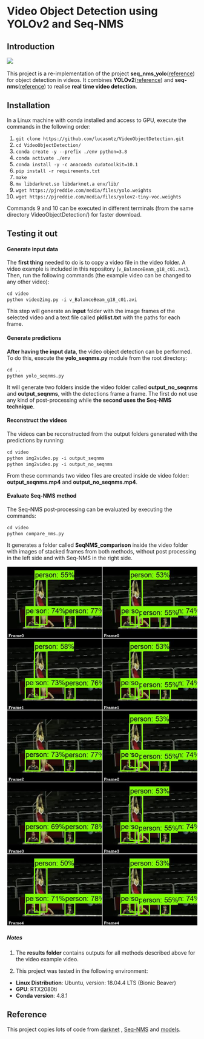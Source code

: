 # Video Object Detection using YOLOv2 and Seq-NMS 
 
## Introduction

![](img/index.jpg) 

This project is a re-implementation of the project **seq_nms_yolo**([reference](https://github.com/melodiepupu/seq_nms_yolo)) for object detection in videos. It combines **YOLOv2**([reference](https://arxiv.org/abs/1506.02640)) and **seq-nms**([reference](https://arxiv.org/abs/1602.08465)) to realise **real time video detection**.

## Installation 

In a Linux machine with conda installed and access to GPU, execute the commands in the following order:

1. `git clone https://github.com/lucasmtz/VideoObjectDetection.git`
1. `cd VideoObjectDetection/`
1. `conda create -y --prefix ./env python=3.8`
1. `conda activate ./env`
1. `conda install -y -c anaconda cudatoolkit=10.1`
1. `pip install -r requirements.txt`
1. `make`
1. `mv libdarknet.so libdarknet.a env/lib/`
1. `wget https://pjreddie.com/media/files/yolo.weights`
1. `wget https://pjreddie.com/media/files/yolov2-tiny-voc.weights`

Commands 9 and 10 can be executed in different terminals (from the same directory VideoObjectDetection/) for faster download.


## Testing it out
#### Generate input data
The **first thing** needed to do is to copy a video file in the video folder. A video example is included in this repository (`v_BalanceBeam_g18_c01.avi`). 
Then, run the following commands (the example video can be changed to any other video): 
```
cd video
python video2img.py -i v_BalanceBeam_g18_c01.avi
```
This step will generate an **input** folder with the image frames of the selected video and a text file called **pkllist.txt** with the paths for each frame. 
#### Generate predictions
**After having the input data**, the video object detection can be performed. To do this, execute the **yolo_seqnms.py** module from the root directory:
```
cd ..
python yolo_seqnms.py
```
It  will generate two folders inside the video folder called **output_no_seqnms** and **output_seqnms**, with the detections frame a frame. The first do not use any kind of post-processing while **the second uses the Seq-NMS technique**. 
#### Reconstruct the videos
The videos can be reconstructed from the output folders generated with the predictions by running:

```
cd video
python img2video.py -i output_seqnms
python img2video.py -i output_no_seqnms
```
From these commands two video files are created inside de video folder: **output_seqnms.mp4** and **output_no_seqnms.mp4**.

#### Evaluate Seq-NMS method 
The Seq-NMS post-processing can be evaluated by executing the commands:
```
cd video
python compare_nms.py
```
It generates a folder called **SeqNMS_comparison** inside the video folder with images of stacked frames from both methods, without post processing in the left side and with Seq-NMS in the right side.

![](results/SeqNMS_comparison/YoloV2&#32;vs&#32;YoloV2+SeqNMS_0.png) 

##### Notes
1. The **results folder** contains outputs for all methods described above for the video example video.

1. This project was tested in the following environment: 
- **Linux Distribution**: Ubuntu, version: 18.04.4 LTS (Bionic Beaver)
- **GPU**: RTX2080ti
- **Conda version**: 4.8.1
## Reference

This project copies lots of code from [darknet](https://github.com/pjreddie/darknet) , [Seq-NMS](https://github.com/lrghust/Seq-NMS) and  [models](https://github.com/tensorflow/models).